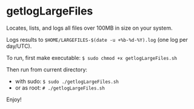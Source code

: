 # getlogLargeFiles

Locates, lists, and logs all files over 100MB in size on your system.

Logs results to `$HOME/LARGEFILES-$(date -u +%b-%d-%Y).log` (one log per day/UTC).

To run, first make executable: `$ sudo chmod +x getlogLargeFiles.sh`

Then run from current directory:

- with sudo: `$ sudo ./getlogLargeFiles.sh` 
- or as root: `# ./getlogLargeFiles.sh`

Enjoy!
